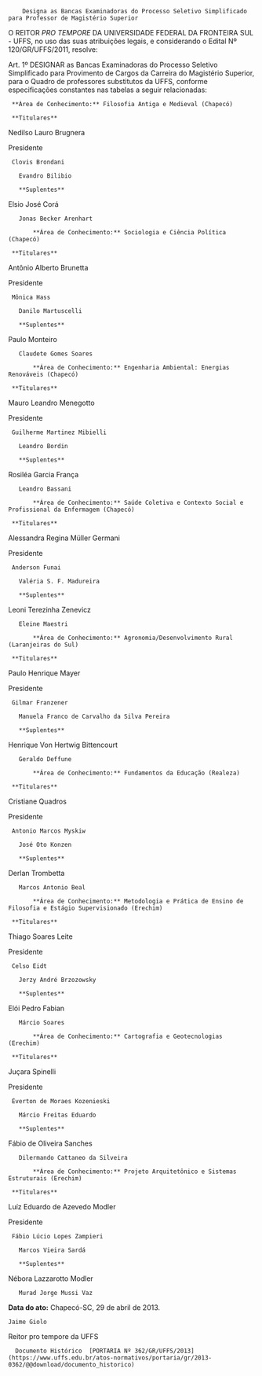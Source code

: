         Designa as Bancas Examinadoras do Processo Seletivo Simplificado para Professor de Magistério Superior  

O REITOR *PRO TEMPORE* DA UNIVERSIDADE FEDERAL DA FRONTEIRA SUL - UFFS, no uso das suas atribuições legais, e considerando o Edital Nº 120/GR/UFFS/2011, resolve:

 Art. 1º DESIGNAR as Bancas Examinadoras do Processo Seletivo Simplificado para Provimento de Cargos da Carreira do Magistério Superior, para o Quadro de professores substitutos da UFFS, conforme especificações constantes nas tabelas a seguir relacionadas:

     **Área de Conhecimento:** Filosofia Antiga e Medieval (Chapecó)

     **Titulares**

   Nedilso Lauro Brugnera

   Presidente

     Clovis Brondani

       Evandro Bilibio

       **Suplentes**

   Elsio José Corá

       Jonas Becker Arenhart

           **Área de Conhecimento:** Sociologia e Ciência Política (Chapecó)

     **Titulares**

   Antônio Alberto Brunetta 

   Presidente

     Mônica Hass

       Danilo Martuscelli

       **Suplentes**

   Paulo Monteiro

       Claudete Gomes Soares

           **Área de Conhecimento:** Engenharia Ambiental: Energias Renováveis (Chapecó)

     **Titulares**

   Mauro Leandro Menegotto

   Presidente

     Guilherme Martinez Mibielli

       Leandro Bordin

       **Suplentes**

   Rosiléa Garcia França

       Leandro Bassani

           **Área de Conhecimento:** Saúde Coletiva e Contexto Social e Profissional da Enfermagem (Chapecó)

     **Titulares**

   Alessandra Regina Müller Germani

   Presidente

     Anderson Funai

       Valéria S. F. Madureira

       **Suplentes**

   Leoni Terezinha Zenevicz

       Eleine Maestri

           **Área de Conhecimento:** Agronomia/Desenvolvimento Rural (Laranjeiras do Sul)

     **Titulares**

   Paulo Henrique Mayer

   Presidente

     Gilmar Franzener

       Manuela Franco de Carvalho da Silva Pereira

       **Suplentes**

   Henrique Von Hertwig Bittencourt

       Geraldo Deffune

           **Área de Conhecimento:** Fundamentos da Educação (Realeza)

     **Titulares**

   Cristiane Quadros

   Presidente

     Antonio Marcos Myskiw

       José Oto Konzen

       **Suplentes**

   Derlan Trombetta

       Marcos Antonio Beal

           **Área de Conhecimento:** Metodologia e Prática de Ensino de Filosofia e Estágio Supervisionado (Erechim)

     **Titulares**

   Thiago Soares Leite

   Presidente

     Celso Eidt

       Jerzy André Brzozowsky

       **Suplentes**

   Elói Pedro Fabian

       Márcio Soares

           **Área de Conhecimento:** Cartografia e Geotecnologias (Erechim)

     **Titulares**

   Juçara Spinelli

   Presidente

     Éverton de Moraes Kozenieski

       Márcio Freitas Eduardo

       **Suplentes**

   Fábio de Oliveira Sanches

       Dilermando Cattaneo da Silveira

           **Área de Conhecimento:** Projeto Arquitetônico e Sistemas Estruturais (Erechim)

     **Titulares**

   Luíz Eduardo de Azevedo Modler

   Presidente

     Fábio Lúcio Lopes Zampieri

       Marcos Vieira Sardá

       **Suplentes**

   Nébora Lazzarotto Modler

       Murad Jorge Mussi Vaz

        

   **Data do ato:** Chapecó-SC, 29 de abril de 2013.   
 

    Jaime Giolo   
 Reitor pro tempore da UFFS 

      Documento Histórico  [PORTARIA Nº 362/GR/UFFS/2013](https://www.uffs.edu.br/atos-normativos/portaria/gr/2013-0362/@@download/documento_historico)     
      